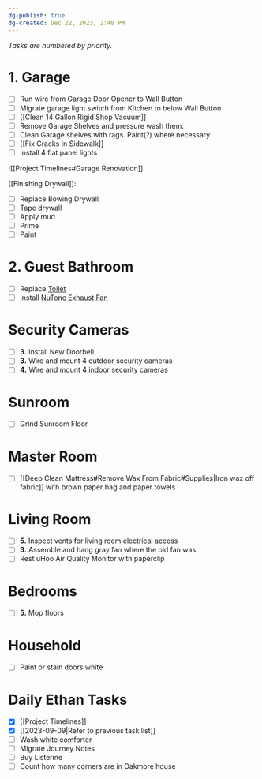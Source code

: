 ```yaml
---
dg-publish: true
dg-created: Dec 22, 2023, 2:40 PM
---
```


*Tasks are numbered by priority.*

# 1. Garage
- [ ] Run wire from Garage Door Opener to Wall Button
- [ ] Migrate garage light switch from Kitchen to below Wall Button
- [ ] [[Clean 14 Gallon Rigid Shop Vacuum]]
- [ ] Remove Garage Shelves and pressure wash them.
- [ ] Clean Garage shelves with rags. Paint(?) where necessary.
- [ ] [[Fix Cracks In Sidewalk]]
- [ ] Install 4 flat panel lights

![[Project Timelines#Garage Renovation]]

[[Finishing Drywall]]:
- [ ] Replace Bowing Drywall
- [ ] Tape drywall
- [ ] Apply mud
- [ ] Prime
- [ ] Paint

# 2. Guest Bathroom
- [ ] Replace [Toilet](https://www.homedepot.com/p/American-Standard-Champion-Two-Piece-1-28-GPF-Single-Flush-Round-Chair-Height-Toilet-with-Slow-Close-Seat-in-White-747BA107SC-020/312442226)
- [ ] Install [NuTone Exhaust Fan](https://www.homedepot.com/p/Broan-NuTone-QT-Series-130-CFM-Ceiling-Bathroom-Exhaust-Fan-with-LED-Light-and-Night-Light-ENERGY-STAR-QTN130LE1/205369502) 

# Security Cameras
- [ ] **3.** Install New Doorbell
- [ ] **3.** Wire and mount 4 outdoor security cameras
- [ ] **4.** Wire and mount 4 indoor security cameras

# Sunroom
- [ ] Grind Sunroom Floor

# Master Room
- [ ] [[Deep Clean Mattress#Remove Wax From Fabric#Supplies|Iron wax off fabric]] with brown paper bag and paper towels

# Living Room
- [ ] **5.** Inspect vents for living room electrical access
- [ ] **3.** Assemble and hang gray fan where the old fan was
- [ ] Rest uHoo Air Quality Monitor with paperclip

# Bedrooms
- [ ] **5.** Mop floors

# Household
- [ ] Paint or stain doors white

# Daily Ethan Tasks
- [x] [[Project Timelines]]
- [x] [[2023-09-09|Refer to previous task list]]
- [ ] Wash white comforter
- [ ] Migrate Journey Notes
- [ ] Buy Listerine
- [ ] Count how many corners are in Oakmore house
